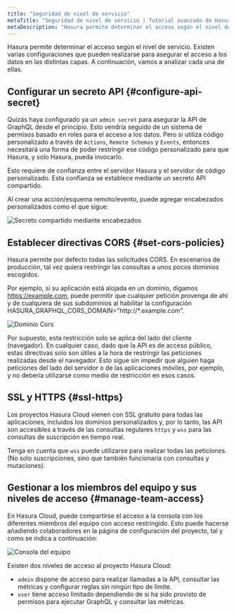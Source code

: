 ```yaml
---
title: "Seguridad de nivel de servicio"
metaTitle: "Seguridad de nivel de servicio | Tutorial avanzado de Hasura GraphQL"
metaDescription: "Hasura permite determinar el acceso según el nivel de servicio. Existen varias configuraciones que pueden realizarse para asegurar el acceso a los datos en las distintas capas. A continuación, vamos a analizar cada una de ellas."
---
```


Hasura permite determinar el acceso según el nivel de servicio. Existen varias configuraciones que pueden realizarse para asegurar el acceso a los datos en las distintas capas. A continuación, vamos a analizar cada una de ellas.

## Configurar un secreto API {#configure-api-secret}

Quizás haya configurado ya un `admin secret` para asegurar la API de GraphQL desde el principio. Esto vendría seguido de un sistema de permisos basado en roles para el acceso a los datos. Pero si utiliza código personalizado a través de `Actions`, `Remote Schemas` y `Events`, entonces necesitará una forma de poder restringir ese código personalizado para que Hasura, y solo Hasura, pueda invocarlo.

Esto requiere de confianza entre el servidor Hasura y el servidor de código personalizado. Esta confianza se establece mediante un secreto API compartido.

Al crear una acción/esquema remoto/evento, puede agregar encabezados personalizados como el que sigue:

![Secreto compartido mediante encabezados](https://graphql-engine-cdn.hasura.io/learn-hasura/assets/graphql-hasura-advanced/shared-secret.png)

## Establecer directivas CORS {#set-cors-policies}

Hasura permite por defecto todas las solicitudes CORS. En escenarios de producción, tal vez quiera restringir las consultas a unos pocos dominios escogidos.

Por ejemplo, si su aplicación está alojada en un dominio, digamos https://example.com, puede permitir que cualquier petición provenga de ahí y de cualquiera de sus subdominios al habilitar la configuración HASURA_GRAPHQL_CORS_DOMAIN="http://*.example.com".

![Dominio Cors](https://graphql-engine-cdn.hasura.io/learn-hasura/assets/graphql-hasura-advanced/cors-domain.png)

Por supuesto, esta restricción solo se aplica del lado del cliente (navegador). En cualquier caso, dado que la API es de acceso público, estas directivas solo son útiles a la hora de restringir las peticiones realizadas desde el navegador. Esto sigue sin impedir que alguien haga peticiones del lado del servidor o de las aplicaciones móviles, por ejemplo, y no debería utilizarse como medio de restricción en esos casos.

## SSL y HTTPS {#ssl-https}

Los proyectos Hasura Cloud vienen con SSL gratuito para todas las aplicaciones, incluidos los dominios personalizados y, por lo tanto, las API son accesibles a través de las consultas regulares `https` y `wss` para las consultas de suscripción en tiempo real.

Tenga en cuenta que `wss` puede utilizarse para realizar todas las peticiones. (No solo suscripciones, sino que también funcionaría con consultas y mutaciones).

## Gestionar a los miembros del equipo y sus niveles de acceso {#manage-team-access}

En Hasura Cloud, puede compartirse el acceso a la consola con los diferentes miembros del equipo con acceso restringido. Esto puede hacerse añadiendo colaboradores en la página de configuración del proyecto, tal y como se indica a continuación:

![Consola del equipo](https://graphql-engine-cdn.hasura.io/learn-hasura/assets/graphql-hasura-advanced/collaborator.png)

Existen dos niveles de acceso al proyecto Hasura Cloud:

- `admin` dispone de acceso para realizar llamadas a la API, consultar las métricas y configurar reglas sin ningún tipo de límite.
- `user` tiene acceso limitado dependiendo de si ha sido provisto de permisos para ejecutar GraphQL y consultar las métricas.
